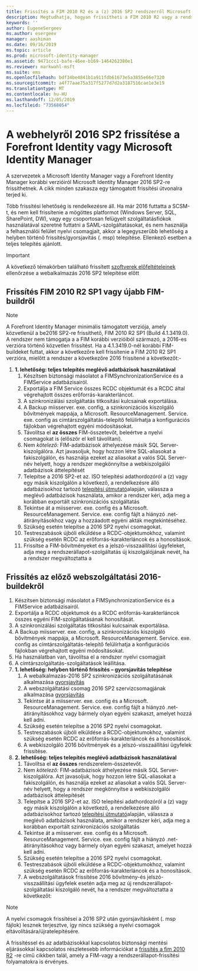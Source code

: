 ```yaml
---
title: Frissítés a FIM 2010 R2 és a (z) 2016 SP2 rendszerről Microsoft Identity Manager 2016 Service Pack 2 verzióra | Microsoft Docs
description: Megtudhatja, hogyan frissítheti a FIM 2010 R2 vagy a rendszer 2016 SP2 összetevőit, majd telepítheti a webszolgáltatási 2016-ban új összetevőket.
keywords: ''
author: EugeneSergeev
ms.author: esergeev
manager: aashiman
ms.date: 09/16/2019
ms.topic: article
ms.prod: microsoft-identity-manager
ms.assetid: 9471ccc1-bafe-46ee-b169-1464262380e1
ms.reviewer: markwahl-msft
ms.suite: ems
ms.openlocfilehash: bdf34be4841b1a911fdb61673e5a3855e66e7320
ms.sourcegitcommit: a4f77aae75a317f5277d7d2a3187516cae1e3e19
ms.translationtype: MT
ms.contentlocale: hu-HU
ms.lasthandoff: 12/05/2019
ms.locfileid: "73568054"
---
```

# <a name="mim-2016-sp2-upgrade--from-forefront-identity--or-microsoft-identity-manager"></a>A webhelyről 2016 SP2 frissítése a Forefront Identity vagy Microsoft Identity Manager

A szervezetek a Microsoft Identity Manager vagy a Forefront Identity Manager korábbi verzióiról Microsoft Identity Manager 2016 SP2-re frissíthetnek.  A cikk minden szakasza egy támogatott frissítési útvonalra terjed ki.

Több frissítési lehetőség is rendelkezésre áll. Ha már 2016 futtatta a SCSM-t, és nem kell frissítenie a mögöttes platformot (Windows Server, SQL, SharePoint, DW), vagy egy csoportosan felügyelt szolgáltatásfiókok használatával szeretné futtatni a SAML-szolgáltatásokat, és nem használja a felhasználói felület nyelvi csomagjait, akkor a legegyszerűbb lehetőség a helyben történő frissítés/gyorsjavítás (. msp) telepítése. Ellenkező esetben a teljes telepítés ajánlott.

> [!IMPORTANT]
> A következő témakörben található frissített [szoftverek előfeltételeinek](prepare-server-ws2016.md#software-prerequisites) ellenőrzése a webalkalmazás 2016 SP2 telepítése előtt

## <a name="upgrade-from-fim-2010-r2-sp1-or-later-fim-builds"></a>Frissítés FIM 2010 R2 SP1 vagy újabb FIM-buildről

> [!NOTE]
> A Forefront Identity Manager minimális támogatott verziója, amely közvetlenül a be2016 SP2-re frissíthető, FIM 2010 R2 SP1 (Build 4.1.3419.0). A rendszer nem támogatja a a FIM korábbi verzióiból származó, a 2016-es verzióra történő közvetlen frissítést. Ha a 4.1.3419.0-nél korábbi FIM-buildeket futtat, akkor a következőre kell frissítenie a FIM 2010 R2 SP1 verzióra, mielőtt a rendszer a következőre 2016 frissítené a következőt:-

1. **1. lehetőség: teljes telepítés meglévő adatbázisok használatával**
    1. Készítsen biztonsági másolatot a FIMSynchronizationService és a FIMService adatbázisairól.
    1. Exportálja a FIM Service összes RCDC objektumát és a RCDC által végrehajtott összes erőforrás-karakterláncot.
    1. A szinkronizálási szolgáltatás titkosítási kulcsainak exportálása.
    1. A Backup miisserver. exe. config, a szinkronizációs kiszolgáló bővítmények mappája, a Microsoft. ResourceManagement. Service. exe. config as címtárszolgáltatás-telepítő felülírhatja a konfigurációs fájlokban végrehajtott egyéni módosításokat.
    1. Távolítsa el **az összes** FIM-összetevőt, beleértve a nyelvi csomagokat is (először el kell távolítani).
    1. Nem *kötelező:* FIM-adatbázisok áthelyezése másik SQL Server-kiszolgálóra. Azt javasoljuk, hogy hozzon létre SQL-aliasokat a fakiszolgálón, és használja ezeket az aliasokat a valós SQL Server-név helyett, hogy a rendszer megkönnyítse a webkiszolgálói adatbázisok áttelepítését
    1. Telepítse a 2016 SP2-et az. ISO telepítési adathordozóról a (z) vagy egy másik kiszolgálón a következő, a rendelkezésre álló adatbázisokhoz tartozó [telepítési útmutató](microsoft-identity-manager-deploy.md)alapján, válassza a meglévő adatbázisok használata, amikor a rendszer kéri, adja meg a korábban exportált szinkronizációs szolgáltatás
    1. Tekintse át a miisserver. exe. config és a Microsoft. ResourceManagement. Service. exe. config fájlt a hiányzó .net-átirányításokhoz vagy a hozzáadott egyéni akták megtekintéséhez.
    1. Szükség esetén telepítse a 2016 SP2 nyelvi csomagokat.
    1. Testreszabások újbóli elküldése a RCDC-objektumokhoz, valamint szükség esetén RCDC az erőforrás-karakterláncok és a honosítások.
    1. Frissítse a FIM-bővítményeket és a jelszó-visszaállítási ügyfeleket, adja meg a rendszerállapot-szolgáltatás új kiszolgálójának nevét, ha a rendszer megváltoztatta a
    
## <a name="upgrade-from-previous-mim-2016-builds"></a>Frissítés az előző webszolgáltatási 2016-buildekről
1. Készítsen biztonsági másolatot a FIMSynchronizationService és a FIMService adatbázisairól.
1. Exportálja a RCDC objektumok és a RCDC erőforrás-karakterláncok összes egyéni FIM-szolgáltatásának honosítását.
1. A szinkronizálási szolgáltatás titkosítási kulcsainak exportálása.
1. A Backup miisserver. exe. config, a szinkronizációs kiszolgáló bővítmények mappája, a Microsoft. ResourceManagement. Service. exe. config as címtárszolgáltatás-telepítő felülírhatja a konfigurációs fájlokban végrehajtott egyéni módosításokat.
1. Ha használatban van, távolítsa el a rendszer nyelvi csomagjait
1. A címtárszolgáltatás-szolgáltatások leállítása.
1. **1. lehetőség: helyben történő frissítés – gyorsjavítás telepítése**
    1. A webalkalmazás-2016 SP2 szinkronizációs szolgáltatásának alkalmazása [gyorsjavítás](https://www.microsoft.com/download/details.aspx?id=100412)
    1. A webszolgáltatási csomag 2016 SP2 szervizcsomagjának alkalmazása [gyorsjavítás](https://www.microsoft.com/download/details.aspx?id=100412)
    1. Tekintse át a miisserver. exe. config és a Microsoft. ResourceManagement. Service. exe. config fájlt a hiányzó .net-átirányításokhoz vagy bármely olyan egyéni szakaszt, amelyet hozzá kell adni.
    1. Szükség esetén telepítse a 2016 SP2 nyelvi csomagokat.
    1. Testreszabások újbóli elküldése a RCDC-objektumokhoz, valamint szükség esetén RCDC az erőforrás-karakterláncok és a honosítások.
    1. A webkiszolgáló 2016 bővítmények és a jelszó-visszaállítási ügyfelek frissítése.
1. **2. lehetőség: teljes telepítés meglévő adatbázisok használatával**
    1. Távolítsa el **az összes** rendszerelem-összetevőt.
    1. Nem *kötelező:* FIM-adatbázisok áthelyezése másik SQL Server-kiszolgálóra. Azt javasoljuk, hogy hozzon létre SQL-aliasokat a fakiszolgálón, és használja ezeket az aliasokat a valós SQL Server-név helyett, hogy a rendszer megkönnyítse a webkiszolgálói adatbázisok áttelepítését
    1. Telepítse a 2016 SP2-et az. ISO telepítési adathordozóról a (z) vagy egy másik kiszolgálón a következő, a rendelkezésre álló adatbázisokhoz tartozó [telepítési útmutató](microsoft-identity-manager-deploy.md)alapján, válassza a meglévő adatbázisok használata, amikor a rendszer kéri, adja meg a korábban exportált szinkronizációs szolgáltatás
    1. Tekintse át a miisserver. exe. config és a Microsoft. ResourceManagement. Service. exe. config fájlt a hiányzó .net-átirányításokhoz vagy bármely olyan egyéni szakaszt, amelyet hozzá kell adni.
    1. Szükség esetén telepítse a 2016 SP2 nyelvi csomagokat.
    1. Testreszabások újbóli elküldése a RCDC-objektumokhoz, valamint szükség esetén RCDC az erőforrás-karakterláncok és a honosítások.
    1. A webszolgáltatások frissítése 2016 bővítmény-és jelszó-visszaállítási ügyfelek esetén adja meg az új rendszerállapot-szolgáltatási kiszolgáló nevét, ha a rendszer megváltoztatta a következőt:

> [!NOTE]
> A nyelvi csomagok frissítései a 2016 SP2 után gyorsjavításként (. msp fájlok) lesznek terjesztve, így nincs szükség a nyelvi csomagok eltávolítására/újratelepítésére.

A frissítéssel és az adatbázisokkal kapcsolatos biztonsági mentési eljárásokkal kapcsolatos részletesebb információkat a [frissítés a fim 2010 R2](https://docs.microsoft.com/previous-versions/mim/jj134291%28v%3dws.10%29) -re című cikkben talál, amely a FIM-vagy a rendszerállapot-frissítési folyamatokra is érvényes.
